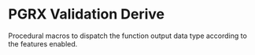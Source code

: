 # PGRX Validation Derive

Procedural macros to dispatch the function output data type according to the features enabled.
